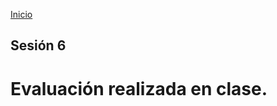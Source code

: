 <!-- No borrar o modificar -->
[Inicio](./index.md)

## Sesión 6


<!-- Su documentación aquí -->

# Evaluación realizada en clase.



